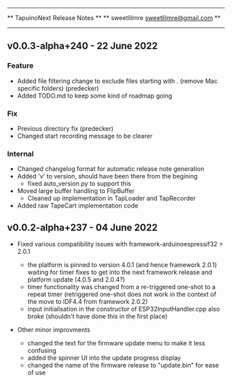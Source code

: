 *****************************************
** TapuinoNext Release Notes           **
** sweetlilmre <sweetlilmre@gmail.com> **
*****************************************

## v0.0.3-alpha+240 - 22 June 2022

### Feature
  - Added file filtering change to exclude files starting with . (remove Mac specific folders) (predecker)
  - Added TODO.md to keep some kind of roadmap going

### Fix
  - Previous directory fix (predecker)
  - Changed start recording message to be clearer

### Internal
  - Changed changelog format for automatic release note generation
  - Added 'v' to version, should have been there from the begining
    - fixed auto_version.py to support this
  - Moved large buffer handling to FlipBuffer
    - Cleaned up implementation in TapLoader and TapRecorder
  - Added raw TapeCart implementation code

## v0.0.2-alpha+237 - 04 June 2022
  - Fixed various compatibility issues with framework-arduinoespressif32 > 2.0.1
    - the platform is pinned to version 4.0.1 (and hence framework 2.0.1) waiting for timer fixes to get into the next framework release and platform update (4.0.5 and 2.0.4?)
    - timer functionality was changed from a re-triggered one-shot to a repeat timer (retriggered one-shot does not work in the context of the move to IDF4.4 from framework 2.0.2)
    - input initialisation in the constructor of ESP32InputHandler.cpp also broke (shouldn't have done this in the first place)

  - Other minor improvments
    - changed the text for the firmware update menu to make it less confusing
    - added the spinner UI into the update progress display
    - changed the name of the firmware release to "update.bin" for ease of use
